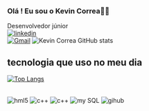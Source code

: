 ### Olá ! Eu sou o Kevin Correa👾🤖
 Desenvolvedor júnior<br/>
[![linkedin](https://img.shields.io/badge/LinkedIn-0077B5?style=for-the-badge&logo=linkedin&logoColor=white)](https://www.linkedin.com/in/kevin-correa-06a4a0279) <br/>
[![Gmail](	https://img.shields.io/badge/Gmail-D14836?style=for-the-badge&logo=gmail&logoColor=white)]()
![Kevin Correa GitHub stats](https://github-readme-stats.vercel.app/api?username=KevinCorrea1&show_icons=true&theme=onedark)

## tecnologia que uso no meu dia
[![Top Langs](https://github-readme-stats.vercel.app/api/top-langs/?username=KevinCorrea1)](https://github.com/KevinCorrea1/github-readme-stats)
<div style="display: inline_block"> <br/>
<img align="center" alt="hml5" src="https://img.shields.io/badge/HTML5-E34F26?style=for-the-badge&logo=html5&logoColor=white" />
<img align="center" alt="c++" src="https://img.shields.io/badge/CSS-239120?&style=for-the-badge&logo=css3&logoColor=white" />
<img align="center" alt="c++" src="https://img.shields.io/badge/C%2B%2B-00599C?style=for-the-badge&logo=c%2B%2B&logoColor=white" />
<img align="center" alt="my SQL" src="https://img.shields.io/badge/MySQL-00000F?style=for-the-badge&logo=mysql&logoColor=white" />
 <img align="center" alt="gihub" src="https://img.shields.io/badge/GitHub-100000?style=for-the-badge&logo=github&logoColor=white" />
 </div>
 
